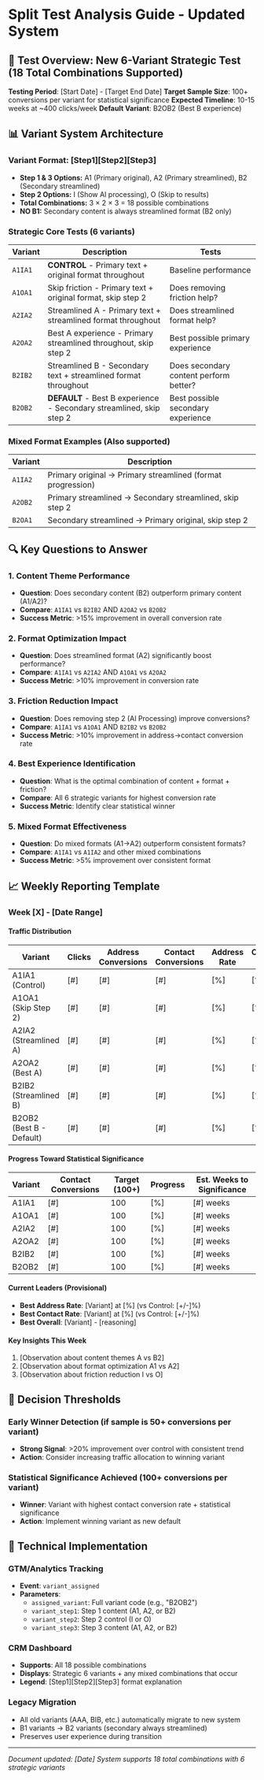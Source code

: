 # Split Test Analysis Guide - Updated System

## 🎯 Test Overview: New 6-Variant Strategic Test (18 Total Combinations Supported)

**Testing Period**: [Start Date] - [Target End Date]
**Target Sample Size**: 100+ conversions per variant for statistical significance
**Expected Timeline**: 10-15 weeks at ~400 clicks/week
**Default Variant**: B2OB2 (Best B experience)

## 📊 Variant System Architecture

### **Variant Format: [Step1][Step2][Step3]**
- **Step 1 & 3 Options:** A1 (Primary original), A2 (Primary streamlined), B2 (Secondary streamlined)
- **Step 2 Options:** I (Show AI processing), O (Skip to results)
- **Total Combinations:** 3 × 2 × 3 = 18 possible combinations
- **NO B1:** Secondary content is always streamlined format (B2 only)

### Strategic Core Tests (6 variants)
| Variant | Description | Tests |
|---------|-------------|-------|
| `A1IA1` | **CONTROL** - Primary text + original format throughout | Baseline performance |
| `A1OA1` | Skip friction - Primary text + original format, skip step 2 | Does removing friction help? |
| `A2IA2` | Streamlined A - Primary text + streamlined format throughout | Does streamlined format help? |
| `A2OA2` | Best A experience - Primary streamlined throughout, skip step 2 | Best possible primary experience |
| `B2IB2` | Streamlined B - Secondary text + streamlined format throughout | Does secondary content perform better? |
| `B2OB2` | **DEFAULT** - Best B experience - Secondary streamlined, skip step 2 | Best possible secondary experience |

### Mixed Format Examples (Also supported)
| Variant | Description |
|---------|-------------|
| `A1IA2` | Primary original → Primary streamlined (format progression) |
| `A2OB2` | Primary streamlined → Secondary streamlined, skip step 2 |
| `B2OA1` | Secondary streamlined → Primary original, skip step 2 |

## 🔍 Key Questions to Answer

### 1. **Content Theme Performance**
- **Question**: Does secondary content (B2) outperform primary content (A1/A2)?
- **Compare**: `A1IA1` vs `B2IB2` AND `A2OA2` vs `B2OB2`
- **Success Metric**: >15% improvement in overall conversion rate

### 2. **Format Optimization Impact**
- **Question**: Does streamlined format (A2) significantly boost performance?
- **Compare**: `A1IA1` vs `A2IA2` AND `A1OA1` vs `A2OA2`
- **Success Metric**: >10% improvement in conversion rate

### 3. **Friction Reduction Impact**
- **Question**: Does removing step 2 (AI Processing) improve conversions?
- **Compare**: `A1IA1` vs `A1OA1` AND `B2IB2` vs `B2OB2`
- **Success Metric**: >10% improvement in address→contact conversion rate

### 4. **Best Experience Identification**
- **Question**: What is the optimal combination of content + format + friction?
- **Compare**: All 6 strategic variants for highest conversion rate
- **Success Metric**: Identify clear statistical winner

### 5. **Mixed Format Effectiveness**
- **Question**: Do mixed formats (A1→A2) outperform consistent formats?
- **Compare**: `A1IA1` vs `A1IA2` and other mixed combinations
- **Success Metric**: >5% improvement over consistent format

## 📈 Weekly Reporting Template

### Week [X] - [Date Range]

#### Traffic Distribution
| Variant | Clicks | Address Conversions | Contact Conversions | Address Rate | Contact Rate |
|---------|--------|-------------------|-------------------|-------------|-------------|
| A1IA1 (Control) | [#] | [#] | [#] | [%] | [%] |
| A1OA1 (Skip Step 2) | [#] | [#] | [#] | [%] | [%] |
| A2IA2 (Streamlined A) | [#] | [#] | [#] | [%] | [%] |
| A2OA2 (Best A) | [#] | [#] | [#] | [%] | [%] |
| B2IB2 (Streamlined B) | [#] | [#] | [#] | [%] | [%] |
| B2OB2 (Best B - Default) | [#] | [#] | [#] | [%] | [%] |

#### Progress Toward Statistical Significance
| Variant | Contact Conversions | Target (100+) | Progress | Est. Weeks to Significance |
|---------|-------------------|---------------|----------|---------------------------|
| A1IA1 | [#] | 100 | [%] | [#] weeks |
| A1OA1 | [#] | 100 | [%] | [#] weeks |
| A2IA2 | [#] | 100 | [%] | [#] weeks |
| A2OA2 | [#] | 100 | [%] | [#] weeks |
| B2IB2 | [#] | 100 | [%] | [#] weeks |
| B2OB2 | [#] | 100 | [%] | [#] weeks |

#### Current Leaders (Provisional)
- **Best Address Rate**: [Variant] at [%] (vs Control: [+/-]%)
- **Best Contact Rate**: [Variant] at [%] (vs Control: [+/-]%)
- **Best Overall**: [Variant] - [reasoning]

#### Key Insights This Week
1. [Observation about content themes A vs B2]
2. [Observation about format optimization A1 vs A2]
3. [Observation about friction reduction I vs O]

## 🚨 Decision Thresholds

### Early Winner Detection (if sample is 50+ conversions per variant)
- **Strong Signal**: >20% improvement over control with consistent trend
- **Action**: Consider increasing traffic allocation to winning variant

### Statistical Significance Achieved (100+ conversions per variant)
- **Winner**: Variant with highest contact conversion rate + statistical significance
- **Action**: Implement winning variant as new default

## 🔧 Technical Implementation

### GTM/Analytics Tracking
- **Event**: `variant_assigned`
- **Parameters**: 
  - `assigned_variant`: Full variant code (e.g., "B2OB2")
  - `variant_step1`: Step 1 content (A1, A2, or B2)
  - `variant_step2`: Step 2 control (I or O)
  - `variant_step3`: Step 3 content (A1, A2, or B2)

### CRM Dashboard
- **Supports**: All 18 possible combinations
- **Displays**: Strategic 6 variants + any mixed combinations that occur
- **Legend**: [Step1][Step2][Step3] format explanation

### Legacy Migration
- All old variants (AAA, BIB, etc.) automatically migrate to new system
- B1 variants → B2 variants (secondary always streamlined)
- Preserves user experience during transition

---

*Document updated: [Date]*
*System supports 18 total combinations with 6 strategic variants*